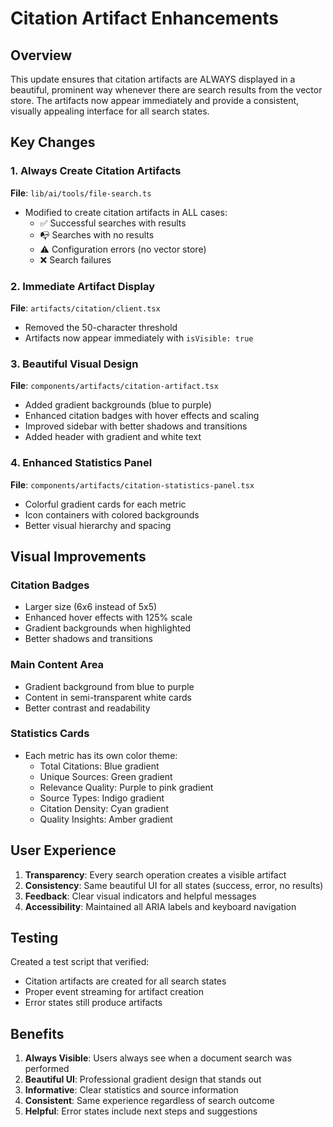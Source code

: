 # Citation Artifact Enhancements

## Overview
This update ensures that citation artifacts are ALWAYS displayed in a beautiful, prominent way whenever there are search results from the vector store. The artifacts now appear immediately and provide a consistent, visually appealing interface for all search states.

## Key Changes

### 1. Always Create Citation Artifacts
**File**: `lib/ai/tools/file-search.ts`
- Modified to create citation artifacts in ALL cases:
  - ✅ Successful searches with results
  - 📭 Searches with no results  
  - ⚠️ Configuration errors (no vector store)
  - ❌ Search failures

### 2. Immediate Artifact Display
**File**: `artifacts/citation/client.tsx`
- Removed the 50-character threshold
- Artifacts now appear immediately with `isVisible: true`

### 3. Beautiful Visual Design
**File**: `components/artifacts/citation-artifact.tsx`
- Added gradient backgrounds (blue to purple)
- Enhanced citation badges with hover effects and scaling
- Improved sidebar with better shadows and transitions
- Added header with gradient and white text

### 4. Enhanced Statistics Panel
**File**: `components/artifacts/citation-statistics-panel.tsx`  
- Colorful gradient cards for each metric
- Icon containers with colored backgrounds
- Better visual hierarchy and spacing

## Visual Improvements

### Citation Badges
- Larger size (6x6 instead of 5x5)
- Enhanced hover effects with 125% scale
- Gradient backgrounds when highlighted
- Better shadows and transitions

### Main Content Area
- Gradient background from blue to purple
- Content in semi-transparent white cards
- Better contrast and readability

### Statistics Cards
- Each metric has its own color theme:
  - Total Citations: Blue gradient
  - Unique Sources: Green gradient  
  - Relevance Quality: Purple to pink gradient
  - Source Types: Indigo gradient
  - Citation Density: Cyan gradient
  - Quality Insights: Amber gradient

## User Experience

1. **Transparency**: Every search operation creates a visible artifact
2. **Consistency**: Same beautiful UI for all states (success, error, no results)
3. **Feedback**: Clear visual indicators and helpful messages
4. **Accessibility**: Maintained all ARIA labels and keyboard navigation

## Testing

Created a test script that verified:
- Citation artifacts are created for all search states
- Proper event streaming for artifact creation
- Error states still produce artifacts

## Benefits

1. **Always Visible**: Users always see when a document search was performed
2. **Beautiful UI**: Professional gradient design that stands out
3. **Informative**: Clear statistics and source information
4. **Consistent**: Same experience regardless of search outcome
5. **Helpful**: Error states include next steps and suggestions